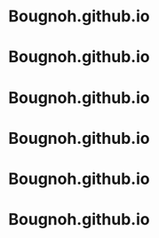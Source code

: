 # Bougnoh.github.io
# Bougnoh.github.io
# Bougnoh.github.io
# Bougnoh.github.io
# Bougnoh.github.io
# Bougnoh.github.io
